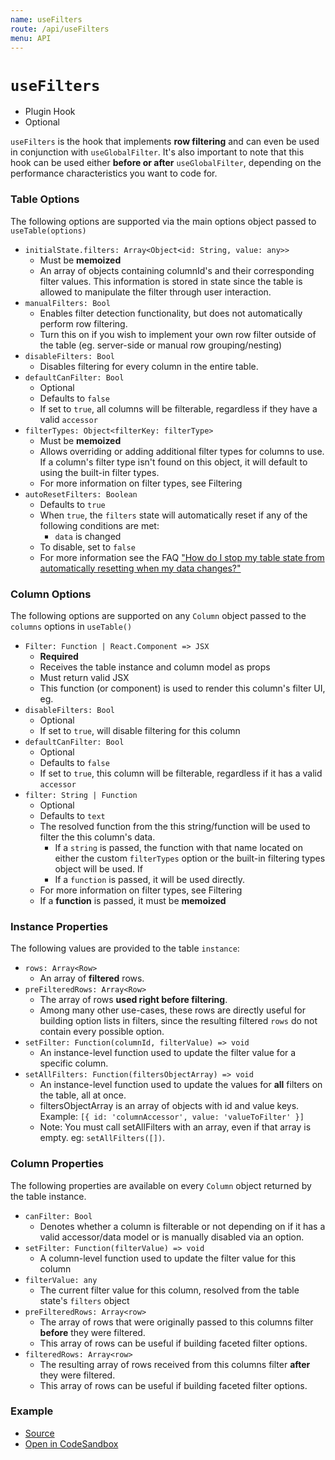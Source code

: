 ```yaml
---
name: useFilters
route: /api/useFilters
menu: API
---
```


# `useFilters`

- Plugin Hook
- Optional

`useFilters` is the hook that implements **row filtering** and can even be used in conjunction with `useGlobalFilter`. It's also important to note that this hook can be used either **before or after** `useGlobalFilter`, depending on the performance characteristics you want to code for.

### Table Options

The following options are supported via the main options object passed to `useTable(options)`

- `initialState.filters: Array<Object<id: String, value: any>>`
  - Must be **memoized**
  - An array of objects containing columnId's and their corresponding filter values. This information is stored in state since the table is allowed to manipulate the filter through user interaction.
- `manualFilters: Bool`
  - Enables filter detection functionality, but does not automatically perform row filtering.
  - Turn this on if you wish to implement your own row filter outside of the table (eg. server-side or manual row grouping/nesting)
- `disableFilters: Bool`
  - Disables filtering for every column in the entire table.
- `defaultCanFilter: Bool`
  - Optional
  - Defaults to `false`
  - If set to `true`, all columns will be filterable, regardless if they have a valid `accessor`
- `filterTypes: Object<filterKey: filterType>`
  - Must be **memoized**
  - Allows overriding or adding additional filter types for columns to use. If a column's filter type isn't found on this object, it will default to using the built-in filter types.
  - For more information on filter types, see Filtering
- `autoResetFilters: Boolean`
  - Defaults to `true`
  - When `true`, the `filters` state will automatically reset if any of the following conditions are met:
    - `data` is changed
  - To disable, set to `false`
  - For more information see the FAQ ["How do I stop my table state from automatically resetting when my data changes?"](./faq#how-do-i-stop-my-table-state-from-automatically-resetting-when-my-data-changes)

### Column Options

The following options are supported on any `Column` object passed to the `columns` options in `useTable()`

- `Filter: Function | React.Component => JSX`
  - **Required**
  - Receives the table instance and column model as props
  - Must return valid JSX
  - This function (or component) is used to render this column's filter UI, eg.
- `disableFilters: Bool`
  - Optional
  - If set to `true`, will disable filtering for this column
- `defaultCanFilter: Bool`
  - Optional
  - Defaults to `false`
  - If set to `true`, this column will be filterable, regardless if it has a valid `accessor`
- `filter: String | Function`
  - Optional
  - Defaults to `text`
  - The resolved function from the this string/function will be used to filter the this column's data.
    - If a `string` is passed, the function with that name located on either the custom `filterTypes` option or the built-in filtering types object will be used. If
    - If a `function` is passed, it will be used directly.
  - For more information on filter types, see Filtering
  - If a **function** is passed, it must be **memoized**

### Instance Properties

The following values are provided to the table `instance`:

- `rows: Array<Row>`
  - An array of **filtered** rows.
- `preFilteredRows: Array<Row>`
  - The array of rows **used right before filtering**.
  - Among many other use-cases, these rows are directly useful for building option lists in filters, since the resulting filtered `rows` do not contain every possible option.
- `setFilter: Function(columnId, filterValue) => void`
  - An instance-level function used to update the filter value for a specific column.
- `setAllFilters: Function(filtersObjectArray) => void`
  - An instance-level function used to update the values for **all** filters on the table, all at once.
  - filtersObjectArray is an array of objects with id and value keys. Example: `[{ id: 'columnAccessor', value: 'valueToFilter' }]`
  - Note: You must call setAllFilters with an array, even if that array is empty. eg: `setAllFilters([])`.

### Column Properties

The following properties are available on every `Column` object returned by the table instance.

- `canFilter: Bool`
  - Denotes whether a column is filterable or not depending on if it has a valid accessor/data model or is manually disabled via an option.
- `setFilter: Function(filterValue) => void`
  - A column-level function used to update the filter value for this column
- `filterValue: any`
  - The current filter value for this column, resolved from the table state's `filters` object
- `preFilteredRows: Array<row>`
  - The array of rows that were originally passed to this columns filter **before** they were filtered.
  - This array of rows can be useful if building faceted filter options.
- `filteredRows: Array<row>`
  - The resulting array of rows received from this columns filter **after** they were filtered.
  - This array of rows can be useful if building faceted filter options.

### Example

- [Source](https://github.com/tannerlinsley/react-table/tree/master/examples/filtering)
- [Open in CodeSandbox](https://codesandbox.io/s/github/tannerlinsley/react-table/tree/master/examples/filtering)
